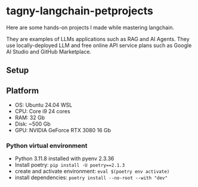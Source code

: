 # tagny-langchain-petprojects
Here are some hands-on projects I made while mastering langchain.

They are examples of LLMs applications such as RAG and AI Agents. They use locally-deployed LLM and free online API service plans such as Google AI Studio and GitHub Marketplace.

## Setup

## Platform

- OS: Ubuntu 24.04 WSL
- CPU: Core i9 24 cores
- RAM: 32 Gb
- Disk: ~500 Gb
- GPU: NVIDIA GeForce RTX 3080 16 Gb

### Python virtual environment

- Python 3.11.8 installed with pyenv 2.3.36
- Install poetry: `pip install -U poetry==2.1.3`
- create and activate environment: `eval $(poetry env activate)`
- install dependencies: `poetry install --no-root --with "dev"`